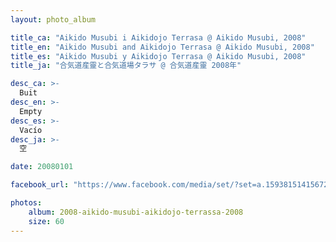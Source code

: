 ```yaml
---
layout: photo_album

title_ca: "Aikido Musubi i Aikidojo Terrasa @ Aikido Musubi, 2008"
title_en: "Aikido Musubi and Aikidojo Terrasa @ Aikido Musubi, 2008"
title_es: "Aikido Musubi y Aikidojo Terrasa @ Aikido Musubi, 2008"
title_ja: "合気道産靈と合気道場タラサ @ 合気道産靈 2008年"

desc_ca: >-
  Buit
desc_en: >-
  Empty
desc_es: >-
  Vacío
desc_ja: >-
  空

date: 20080101

facebook_url: "https://www.facebook.com/media/set/?set=a.159381514156727"

photos:
    album: 2008-aikido-musubi-aikidojo-terrassa-2008
    size: 60
---
```

